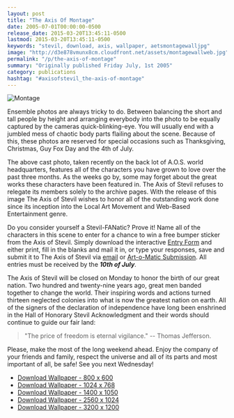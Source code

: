 ```yaml
---
layout: post
title: "The Axis Of Montage"
date: 2005-07-01T00:00:00-0500
release_date: 2015-03-20T13:45:11-0500
lastmod: 2015-03-20T13:45:11-0500
keywords: "stevil, download, axis, wallpaper, aetsmontagewalljpg"
image: "http://d3e878vmunx8cm.cloudfront.net/assets/montagewallweb.jpg"
permalink: "/p/the-axis-of-montage"
summary: "Originally published Friday July, 1st 2005"
category: publications
hashtag: "#axisofstevil_the-axis-of-montage"
---
```


[id_1]: http://d3e878vmunx8cm.cloudfront.net/assets/montagewallweb.jpg "Montage"
![Montage][id_1]

Ensemble photos are always tricky to do. Between balancing the short and tall people by height and arranging everybody into the photo to be equally captured by the cameras quick-blinking-eye. You will usually end with a jumbled mess of chaotic body parts flailing about the scene. Because of this, these photos are reserved for special occasions such as Thanksgiving, Christmas, Guy Fox Day and the 4th of July.

The above cast photo, taken recently on the back lot of A.O.S. world headquarters, features all of the characters you have grown to love over the past three months. As the weeks go by, some may forget about the great works these characters have been featured in. The Axis of Stevil refuses to relegate its members solely to the archive pages. With the release of this image The Axis of Stevil wishes to honor all of the outstanding work done since its inception into the Local Art Movement and Web-Based Entertainment genre.

Do you consider yourself a Stevil-FANatic? Prove it! Name all of the characters in this scene to enter for a chance to win a free bumper sticker from the Axis of Stevil. Simply download the interactive [Entry Form](http://d3e878vmunx8cm.cloudfront.net/assets/entryform.pdf "Entry Form") and either print, fill in the blanks and mail it in, or type your responses, save and submit it to The Axis of Stevil via [email](/contact "email") or [Art-o-Matic Submission](/ "Art-o-Matic Submission"). All entries must be received by the ***10th of July***.

The Axis of Stevil will be closed on Monday to honor the birth of our great nation. Two hundred and twenty-nine years ago, great men banded together to change the world. Their inspiring words and actions turned thirteen neglected colonies into what is now the greatest nation on earth. All of the signers of the declaration of independence have long been enshrined in the Hall of Honorary Stevil Acknowledgment and their words should continue to guide our fair land:

> "The price of freedom is eternal vigilance."
> -- Thomas Jefferson.

Please, make the most of the long weekend ahead. Enjoy the company of your friends and family, respect the universe and all of its parts and most important of all, be safe! See you next Wednesday!

- [Download Wallpaper - 800 x 600](http://d3e878vmunx8cm.cloudfront.net/assets/montagewall800600.jpg)
- [Download Wallpaper - 1024 x 768](http://d3e878vmunx8cm.cloudfront.net/assets/montagewall1024768.jpg)
- [Download Wallpaper - 1400 x 1050](http://d3e878vmunx8cm.cloudfront.net/assets/montagewall14001050.jpg)
- [Download Wallpaper - 2560 x 1024](http://d3e878vmunx8cm.cloudfront.net/assets/montagewall25601024.jpg)
- [Download Wallpaper - 3200 x 1200](http://d3e878vmunx8cm.cloudfront.net/assets/montagewall32001200.jpg)
